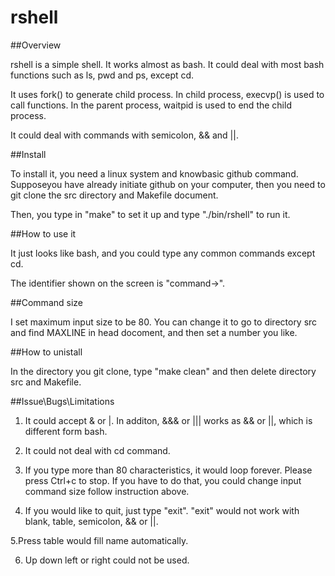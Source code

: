 # rshell

##Overview

rshell is a simple shell. It works almost as bash. It could deal with most bash functions such as ls, pwd and ps, except cd.

It uses fork() to generate child process. In child process, execvp() is used to call functions. In the parent process, waitpid is used to end the child process.

It could deal with commands with semicolon, && and ||.

##Install

To install it, you need a linux system and knowbasic github command. Supposeyou have already initiate github on your computer, then you need to git clone the src directory and Makefile document.

Then, you type in "make" to set it up and type "./bin/rshell" to run it.

##How to use it

It just looks like bash, and you could type any common commands except cd.

The identifier shown on the screen is "command->".

##Command size

I set maximum input size to be 80. You can change it to go to directory src and find MAXLINE in head docoment, and then set a number you like.

##How to unistall

In the directory you git clone, type "make clean" and then delete directory src and Makefile.

##Issue\Bugs\Limitations

1. It could accept & or |. In additon, &&& or  ||| works as && or ||, which is different form bash.

2. It could not deal with cd command.

3. If you type more than 80 characteristics, it would loop forever. Please press Ctrl+c to stop. If you have to do that, you could change input command size follow instruction above.

4. If you would like to quit, just type "exit". "exit" would not work with blank, table, semicolon, && or ||.

5.Press table would fill name automatically.

6. Up down left or right could not be used.
